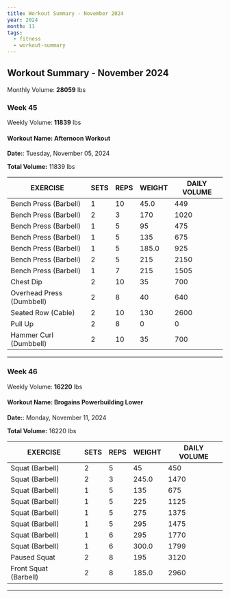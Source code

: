 ```yaml
--- 
title: Workout Summary - November 2024
year: 2024
month: 11
tags:
  - fitness
  - workout-summary
---
```


## Workout Summary - November 2024

Monthly Volume: **28059** lbs

### **Week** 45

Weekly Volume: **11839** lbs

#### **Workout Name:** Afternoon Workout

**Date:**: Tuesday, November 05, 2024

**Total Volume:** 11839 lbs

| EXERCISE | SETS | REPS | WEIGHT | DAILY VOLUME |
| ------------------- | ---- | ---- | ------ | ------------ |
| Bench Press (Barbell) | 1 | 10 | 45.0 | 449 |
| Bench Press (Barbell) | 2 | 3 | 170 | 1020 |
| Bench Press (Barbell) | 1 | 5 | 95 | 475 |
| Bench Press (Barbell) | 1 | 5 | 135 | 675 |
| Bench Press (Barbell) | 1 | 5 | 185.0 | 925 |
| Bench Press (Barbell) | 2 | 5 | 215 | 2150 |
| Bench Press (Barbell) | 1 | 7 | 215 | 1505 |
| Chest Dip | 2 | 10 | 35 | 700 |
| Overhead Press (Dumbbell) | 2 | 8 | 40 | 640 |
| Seated Row (Cable) | 2 | 10 | 130 | 2600 |
| Pull Up | 2 | 8 | 0 | 0 |
| Hammer Curl (Dumbbell) | 2 | 10 | 35 | 700 |

---

### **Week** 46

Weekly Volume: **16220** lbs

#### **Workout Name:** Brogains Powerbuilding Lower

**Date:**: Monday, November 11, 2024

**Total Volume:** 16220 lbs

| EXERCISE | SETS | REPS | WEIGHT | DAILY VOLUME |
| ------------------- | ---- | ---- | ------ | ------------ |
| Squat (Barbell) | 2 | 5 | 45 | 450 |
| Squat (Barbell) | 2 | 3 | 245.0 | 1470 |
| Squat (Barbell) | 1 | 5 | 135 | 675 |
| Squat (Barbell) | 1 | 5 | 225 | 1125 |
| Squat (Barbell) | 1 | 5 | 275 | 1375 |
| Squat (Barbell) | 1 | 5 | 295 | 1475 |
| Squat (Barbell) | 1 | 6 | 295 | 1770 |
| Squat (Barbell) | 1 | 6 | 300.0 | 1799 |
| Paused Squat | 2 | 8 | 195 | 3120 |
| Front Squat (Barbell) | 2 | 8 | 185.0 | 2960 |

---

